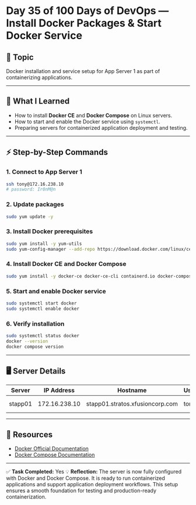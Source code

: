 
# Day 35 of 100 Days of DevOps — Install Docker Packages & Start Docker Service

## 📌 Topic
Docker installation and service setup for App Server 1 as part of containerizing applications.

---

## 📝 What I Learned
- How to install **Docker CE** and **Docker Compose** on Linux servers.
- How to start and enable the Docker service using `systemctl`.
- Preparing servers for containerized application deployment and testing.

---

## ⚡ Step-by-Step Commands

### 1. Connect to App Server 1
```bash
ssh tony@172.16.238.10
# password: Ir0nM@n
````

### 2. Update packages

```bash
sudo yum update -y
```

### 3. Install Docker prerequisites

```bash
sudo yum install -y yum-utils
sudo yum-config-manager --add-repo https://download.docker.com/linux/centos/docker-ce.repo
```

### 4. Install Docker CE and Docker Compose

```bash
sudo yum install -y docker-ce docker-ce-cli containerd.io docker-compose-plugin
```

### 5. Start and enable Docker service

```bash
sudo systemctl start docker
sudo systemctl enable docker
```

### 6. Verify installation

```bash
sudo systemctl status docker
docker --version
docker compose version
```

---

## 🖥 Server Details

| Server  | IP Address    | Hostname                        | User | Password | Role           |
| ------- | ------------- | ------------------------------- | ---- | -------- | -------------- |
| stapp01 | 172.16.238.10 | stapp01.stratos.xfusioncorp.com | tony | Ir0nM\@n | Nautilus App 1 |

---

## 🔗 Resources

* [Docker Official Documentation](https://docs.docker.com/get-docker/)
* [Docker Compose Documentation](https://docs.docker.com/compose/)

---

✅ **Task Completed:** Yes
💡 **Reflection:** The server is now fully configured with Docker and Docker Compose.
It is ready to run containerized applications and support application deployment workflows.
This setup ensures a smooth foundation for testing and production-ready containerization.

